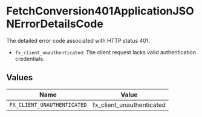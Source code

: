 # FetchConversion401ApplicationJSONErrorDetailsCode

The detailed error code associated with HTTP status 401.
* `fx_client_unauthenticated`: The client request lacks valid authentication credentials.



## Values

| Name                        | Value                       |
| --------------------------- | --------------------------- |
| `FX_CLIENT_UNAUTHENTICATED` | fx_client_unauthenticated   |